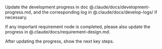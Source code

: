 Update the development progress in doc @.claude/docs/development-progress.md, and the corresponding log in @.claude/docs/develop-logs/ if necessary.

If any important requirement node is completed, please also update the progress in @.claude/docs/requirement-design.md.

After updating the progress, show the next key steps.
